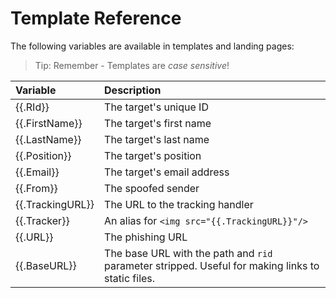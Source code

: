 # Template Reference

The following variables are available in templates and landing pages:

> Tip: Remember - Templates are _case sensitive_!

| Variable | Description |
| :--- | :--- |
| {{.RId}} | The target's unique ID |
| {{.FirstName}} | The target's first name |
| {{.LastName}} | The target's last name |
| {{.Position}} | The target's position |
| {{.Email}} | The target's email address |
| {{.From}} | The spoofed sender |
| {{.TrackingURL}} | The URL to the tracking handler |
| {{.Tracker}} | An alias for `<img src="{{.TrackingURL}}"/>` |
| {{.URL}} | The phishing URL |
| {{.BaseURL}} | The base URL with the path and `rid` parameter stripped. Useful for making links to static files. |

